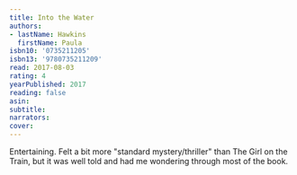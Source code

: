 ```yaml
---
title: Into the Water
authors:
- lastName: Hawkins
  firstName: Paula
isbn10: '0735211205'
isbn13: '9780735211209'
read: 2017-08-03
rating: 4
yearPublished: 2017
reading: false
asin:
subtitle:
narrators:
cover:
---
```

Entertaining. Felt a bit more "standard mystery/thriller" than The Girl on the Train, but it was well told and had me wondering through most of the book.